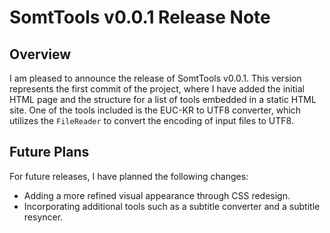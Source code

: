 # SomtTools v0.0.1 Release Note

## Overview
I am pleased to announce the release of SomtTools v0.0.1. This version represents the first commit of the project, where I have added the initial HTML page and the structure for a list of tools embedded in a static HTML site. One of the tools included is the EUC-KR to UTF8 converter, which utilizes the `FileReader` to convert the encoding of input files to UTF8.

## Future Plans
For future releases, I have planned the following changes:
- Adding a more refined visual appearance through CSS redesign.
- Incorporating additional tools such as a subtitle converter and a subtitle resyncer.